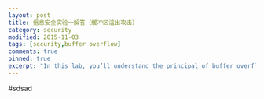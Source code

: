 ```yaml
---
layout: post
title: 信息安全实验一解答（缓冲区溢出攻击）
category: security
modified: 2015-11-03
tags: [security,buffer overflow]
comments: true
pinned: true
excerpt: "In this lab, you’ll understand the principal of buffer overflows and will understand how such attacks happen in real-world application (say, a web server)..."
---
```

#sdsad